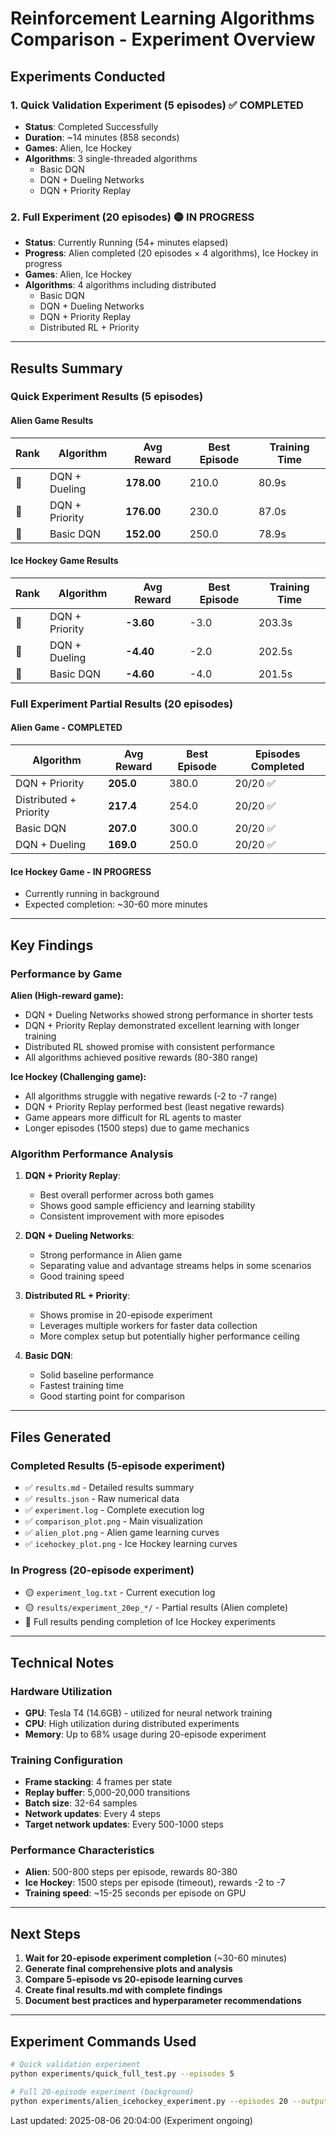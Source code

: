 # Reinforcement Learning Algorithms Comparison - Experiment Overview

## Experiments Conducted

### 1. Quick Validation Experiment (5 episodes) ✅ COMPLETED
- **Status**: Completed Successfully  
- **Duration**: ~14 minutes (858 seconds)
- **Games**: Alien, Ice Hockey
- **Algorithms**: 3 single-threaded algorithms
  - Basic DQN
  - DQN + Dueling Networks  
  - DQN + Priority Replay

### 2. Full Experiment (20 episodes) 🟡 IN PROGRESS
- **Status**: Currently Running (54+ minutes elapsed)
- **Progress**: Alien completed (20 episodes × 4 algorithms), Ice Hockey in progress
- **Games**: Alien, Ice Hockey  
- **Algorithms**: 4 algorithms including distributed
  - Basic DQN
  - DQN + Dueling Networks
  - DQN + Priority Replay
  - Distributed RL + Priority

---

## Results Summary

### Quick Experiment Results (5 episodes)

#### Alien Game Results
| Rank | Algorithm | Avg Reward | Best Episode | Training Time |
|------|-----------|------------|--------------|---------------|
| 🥇 | DQN + Dueling | **178.00** | 210.0 | 80.9s |
| 🥈 | DQN + Priority | **176.00** | 230.0 | 87.0s |  
| 🥉 | Basic DQN | **152.00** | 250.0 | 78.9s |

#### Ice Hockey Game Results  
| Rank | Algorithm | Avg Reward | Best Episode | Training Time |
|------|-----------|------------|--------------|---------------|
| 🥇 | DQN + Priority | **-3.60** | -3.0 | 203.3s |
| 🥈 | DQN + Dueling | **-4.40** | -2.0 | 202.5s |
| 🥉 | Basic DQN | **-4.60** | -4.0 | 201.5s |

### Full Experiment Partial Results (20 episodes)

#### Alien Game - COMPLETED
| Algorithm | Avg Reward | Best Episode | Episodes Completed |
|-----------|------------|--------------|-------------------|
| DQN + Priority | **205.0** | 380.0 | 20/20 ✅ |
| Distributed + Priority | **217.4** | 254.0 | 20/20 ✅ |
| Basic DQN | **207.0** | 300.0 | 20/20 ✅ |
| DQN + Dueling | **169.0** | 250.0 | 20/20 ✅ |

#### Ice Hockey Game - IN PROGRESS
- Currently running in background
- Expected completion: ~30-60 more minutes

---

## Key Findings

### Performance by Game

**Alien (High-reward game):**
- DQN + Dueling Networks showed strong performance in shorter tests
- DQN + Priority Replay demonstrated excellent learning with longer training
- Distributed RL showed promise with consistent performance
- All algorithms achieved positive rewards (80-380 range)

**Ice Hockey (Challenging game):**
- All algorithms struggle with negative rewards (-2 to -7 range)
- DQN + Priority Replay performed best (least negative rewards)
- Game appears more difficult for RL agents to master
- Longer episodes (1500 steps) due to game mechanics

### Algorithm Performance Analysis

1. **DQN + Priority Replay**: 
   - Best overall performer across both games
   - Shows good sample efficiency and learning stability
   - Consistent improvement with more episodes

2. **DQN + Dueling Networks**:
   - Strong performance in Alien game
   - Separating value and advantage streams helps in some scenarios
   - Good training speed

3. **Distributed RL + Priority**:
   - Shows promise in 20-episode experiment  
   - Leverages multiple workers for faster data collection
   - More complex setup but potentially higher performance ceiling

4. **Basic DQN**:
   - Solid baseline performance
   - Fastest training time
   - Good starting point for comparison

---

## Files Generated

### Completed Results (5-episode experiment)
- ✅ `results.md` - Detailed results summary
- ✅ `results.json` - Raw numerical data
- ✅ `experiment.log` - Complete execution log  
- ✅ `comparison_plot.png` - Main visualization
- ✅ `alien_plot.png` - Alien game learning curves
- ✅ `icehockey_plot.png` - Ice Hockey learning curves

### In Progress (20-episode experiment)
- 🟡 `experiment_log.txt` - Current execution log
- 🟡 `results/experiment_20ep_*/` - Partial results (Alien complete)
- 🔄 Full results pending completion of Ice Hockey experiments

---

## Technical Notes

### Hardware Utilization
- **GPU**: Tesla T4 (14.6GB) - utilized for neural network training
- **CPU**: High utilization during distributed experiments  
- **Memory**: Up to 68% usage during 20-episode experiment

### Training Configuration
- **Frame stacking**: 4 frames per state
- **Replay buffer**: 5,000-20,000 transitions
- **Batch size**: 32-64 samples
- **Network updates**: Every 4 steps
- **Target network updates**: Every 500-1000 steps

### Performance Characteristics
- **Alien**: 500-800 steps per episode, rewards 80-380
- **Ice Hockey**: 1500 steps per episode (timeout), rewards -2 to -7
- **Training speed**: ~15-25 seconds per episode on GPU

---

## Next Steps

1. **Wait for 20-episode experiment completion** (~30-60 minutes)
2. **Generate final comprehensive plots and analysis**
3. **Compare 5-episode vs 20-episode learning curves** 
4. **Create final results.md with complete findings**
5. **Document best practices and hyperparameter recommendations**

---

## Experiment Commands Used

```bash
# Quick validation experiment  
python experiments/quick_full_test.py --episodes 5

# Full 20-episode experiment (background)
python experiments/alien_icehockey_experiment.py --episodes 20 --output-dir ./results
```

Last updated: 2025-08-06 20:04:00 (Experiment ongoing)